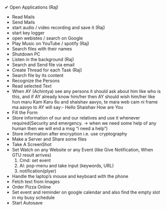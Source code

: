 ✔ Open Applications (Raj)
- Read Mails
- Send Mails 
- start audio / video recording and save it (Raj)
- start key logger 
- open webistes / search on Google 
- Play Music on YouTube / spotify (Raj)
- Search files with their names
- Shutdown PC
- Listen in the background (Raj)
- Search and Send file via email 
- Create Thread for each Task (Raj)
- Search file by its content
- Recognize the Persons
- Read selected Text
- When AY (Achintya) see any persons it should ask about him like who is this, and if AY already know him/her  then AY should wish him/her like hun maru Kam Karu 6u and shaishav aavyo, te mara web cam ni frame ma aavyo to AY will say:- Hello Shaishav How are You
- Fill the Form
- Store information of our and our relatives and use it whenever required(Security and emergency. -> when we need some help of any human then we will end a msg “i need a help”)
- Store information after encryption i.e. use cryptography
- Make a Server and Share some files
- Take A ScreenShot
- Set Watch on any Website or any Event (like Give Notification, When GTU result arrives)
	1.  Cmd: set event
	2. AI: pop-menu and take input (keywords, URL)
	3. notification(plyer) 
- Handle the laptop’s mouse and keyboard with the phone
- Fetch text from Images
- Order Pizza Online
- Set event and reminder on google calendar and also find the empty slot in my busy schedule 
- Start Autosave
















